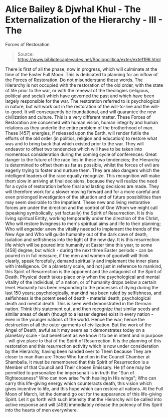 # Alice Bailey & Djwhal Khul - The Externalization of the Hierarchy - III - The
Forces of Restoration

> Source: https://www.bibliotecapleyades.net/Sociopolitica/exter/exte1196.html

There is first of all the phase, now in progress, which will culminate at the time of the Easter Full Moon. This is dedicated to planning for an inflow of the Forces of Restoration. Do not misunderstand these words. The Hierarchy is not occupied with the restoration of the old order, with the state of life prior to the war, or with the renewal of the theologies (religious, political and social) which have governed the past and which have been largely responsible for the war. The restoration referred to is psychological in nature, but will work out in the restoration of the will-to-live and the will-to-good. It will consequently be foundational, and will guarantee the new civilization and culture. This is a very different matter.
These Forces of Restoration are concerned with human vision, human integrity and human relations as they underlie the entire problem of the brotherhood of man. These [457] energies, if released upon the Earth, will render futile the efforts of the old order (in politics, religion and education) to restore what was and to bring back that which existed prior to the war. They will endeavor to offset two tendencies which will have to be taken into momentous consideration during the coming cycle of conferences:
Great danger to the future of the race lies in these two tendencies; the Hierarchy is determined to offset them as far as possible, whilst the forces of evil are eagerly trying to foster and nurture them. They are also dangers which the intelligent leaders of the race equally recognize. This recognition will make them slow in arriving at final decisions, because they will realize the need for a cycle of restoration before final and lasting decisions are made. They will therefore work for a slower moving forward and for a more careful and even prolonged investigation of the situation and of future possibilities than may seem desirable to the impatient.
These new and living restorative forces are under the direction and the control of One Whom we might call (speaking symbolically, yet factually) the Spirit of Resurrection. It is this living spiritual Entity, working temporarily under the direction of the Christ, Who will restore livingness to men's spiritual aims and life to their planning; Who will engender anew the vitality needed to implement the trends of the New Age and Who will guide humanity out of the dark cave of death, isolation and selfishness into the light of the new day. It is this resurrection life which will be poured into humanity at Easter time this year, to some [458] degree, but which - during the next three Easter periods - can be poured in in full measure, if the men and women of goodwill will think clearly, speak forcefully, demand spiritually and implement the inner plans with intelligence.
On a planetary scale, and not just in reference to mankind, this Spirit of Resurrection is the opponent and the antagonist of the Spirit of Death. Physical death takes place only when the psychological and mental vitality of the individual, of a nation, or of humanity drops below a certain level. Humanity has been responding to the processes of dying during the last 150 years; psychologically, mankind has been ruled by selfishness, and selfishness is the potent seed of death - material death, psychological death and mental death. This is seen well demonstrated in the German nation. Think this statement out, and then recognize that similar seeds and similar areas of death (though to a lesser degree) exist in every nation - even in the younger nations of the world. Hence the war; hence the destruction of all the outer garments of civilization.
But the work of the Angel of Death, awful as it may seem as it demonstrates today on a planetary scale - but beneficent as we know it to be in intent and in purpose - will give place to that of the Spirit of Resurrection.
It is the planning of this restoration and this resurrection activity which is now under consideration by the Hierarchy, having been handed over to Them because They are closer to man than are Those Who function in the Council Chamber at Shamballa. It must be remembered that this Spirit of Resurrection is a Member of that Council and Their chosen Emissary. He (if one may be permitted to personalize the impersonal) is in truth the "Sun of Righteousness" Who can now arise "with healing in His wings"; Who can carry this life-giving energy which counteracts death, this vision which gives incentive to life, and this hope which can restore all nations. At the Full Moon of March, let the demand go out for the appearance of this life-giving Spirit. Let it go forth with such intensity that the Hierarchy will be called into active response and will [459] immediately release the potency of this Spirit into the hearts of men everywhere.

